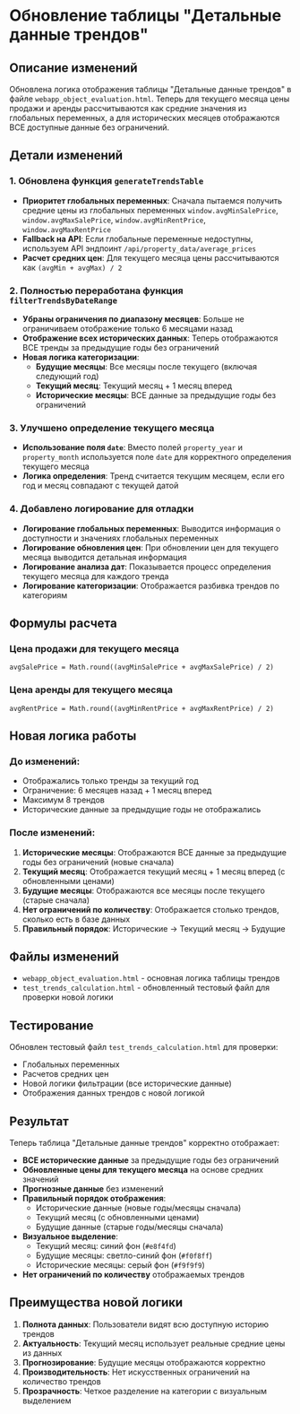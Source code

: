 # Обновление таблицы "Детальные данные трендов"

## Описание изменений

Обновлена логика отображения таблицы "Детальные данные трендов" в файле `webapp_object_evaluation.html`. Теперь для текущего месяца цены продажи и аренды рассчитываются как средние значения из глобальных переменных, а для исторических месяцев отображаются ВСЕ доступные данные без ограничений.

## Детали изменений

### 1. Обновлена функция `generateTrendsTable`

- **Приоритет глобальных переменных**: Сначала пытаемся получить средние цены из глобальных переменных `window.avgMinSalePrice`, `window.avgMaxSalePrice`, `window.avgMinRentPrice`, `window.avgMaxRentPrice`
- **Fallback на API**: Если глобальные переменные недоступны, используем API эндпоинт `/api/property_data/average_prices`
- **Расчет средних цен**: Для текущего месяца цены рассчитываются как `(avgMin + avgMax) / 2`

### 2. Полностью переработана функция `filterTrendsByDateRange`

- **Убраны ограничения по диапазону месяцев**: Больше не ограничиваем отображение только 6 месяцами назад
- **Отображение всех исторических данных**: Теперь отображаются ВСЕ тренды за предыдущие годы без ограничений
- **Новая логика категоризации**:
  - **Будущие месяцы**: Все месяцы после текущего (включая следующий год)
  - **Текущий месяц**: Текущий месяц + 1 месяц вперед
  - **Исторические месяцы**: ВСЕ данные за предыдущие годы без ограничений

### 3. Улучшено определение текущего месяца

- **Использование поля `date`**: Вместо полей `property_year` и `property_month` используется поле `date` для корректного определения текущего месяца
- **Логика определения**: Тренд считается текущим месяцем, если его год и месяц совпадают с текущей датой

### 4. Добавлено логирование для отладки

- **Логирование глобальных переменных**: Выводится информация о доступности и значениях глобальных переменных
- **Логирование обновления цен**: При обновлении цен для текущего месяца выводится детальная информация
- **Логирование анализа дат**: Показывается процесс определения текущего месяца для каждого тренда
- **Логирование категоризации**: Отображается разбивка трендов по категориям

## Формулы расчета

### Цена продажи для текущего месяца
```
avgSalePrice = Math.round((avgMinSalePrice + avgMaxSalePrice) / 2)
```

### Цена аренды для текущего месяца
```
avgRentPrice = Math.round((avgMinRentPrice + avgMaxRentPrice) / 2)
```

## Новая логика работы

### До изменений:
- Отображались только тренды за текущий год
- Ограничение: 6 месяцев назад + 1 месяц вперед
- Максимум 8 трендов
- Исторические данные за предыдущие годы не отображались

### После изменений:
1. **Исторические месяцы**: Отображаются ВСЕ данные за предыдущие годы без ограничений (новые сначала)
2. **Текущий месяц**: Отображается текущий месяц + 1 месяц вперед (с обновленными ценами)
3. **Будущие месяцы**: Отображаются все месяцы после текущего (старые сначала)
4. **Нет ограничений по количеству**: Отображается столько трендов, сколько есть в базе данных
5. **Правильный порядок**: Исторические → Текущий месяц → Будущие

## Файлы изменений

- `webapp_object_evaluation.html` - основная логика таблицы трендов
- `test_trends_calculation.html` - обновленный тестовый файл для проверки новой логики

## Тестирование

Обновлен тестовый файл `test_trends_calculation.html` для проверки:
- Глобальных переменных
- Расчетов средних цен
- Новой логики фильтрации (все исторические данные)
- Отображения данных трендов с новой логикой

## Результат

Теперь таблица "Детальные данные трендов" корректно отображает:

- **ВСЕ исторические данные** за предыдущие годы без ограничений
- **Обновленные цены для текущего месяца** на основе средних значений
- **Прогнозные данные** без изменений
- **Правильный порядок отображения**:
  - Исторические данные (новые годы/месяцы сначала)
  - Текущий месяц (с обновленными ценами)
  - Будущие данные (старые годы/месяцы сначала)
- **Визуальное выделение**:
  - Текущий месяц: синий фон (`#e8f4fd`)
  - Будущие месяцы: светло-синий фон (`#f0f8ff`)
  - Исторические месяцы: серый фон (`#f9f9f9`)
- **Нет ограничений по количеству** отображаемых трендов

## Преимущества новой логики

1. **Полнота данных**: Пользователи видят всю доступную историю трендов
2. **Актуальность**: Текущий месяц использует реальные средние цены из данных
3. **Прогнозирование**: Будущие месяцы отображаются корректно
4. **Производительность**: Нет искусственных ограничений на количество трендов
5. **Прозрачность**: Четкое разделение на категории с визуальным выделением
